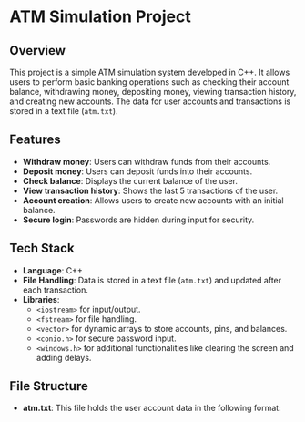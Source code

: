 # ATM Simulation Project

## Overview
This project is a simple ATM simulation system developed in C++. It allows users to perform basic banking operations such as checking their account balance, withdrawing money, depositing money, viewing transaction history, and creating new accounts. The data for user accounts and transactions is stored in a text file (`atm.txt`).

## Features
- **Withdraw money**: Users can withdraw funds from their accounts.
- **Deposit money**: Users can deposit funds into their accounts.
- **Check balance**: Displays the current balance of the user.
- **View transaction history**: Shows the last 5 transactions of the user.
- **Account creation**: Allows users to create new accounts with an initial balance.
- **Secure login**: Passwords are hidden during input for security.

## Tech Stack
- **Language**: C++
- **File Handling**: Data is stored in a text file (`atm.txt`) and updated after each transaction.
- **Libraries**:
  - `<iostream>` for input/output.
  - `<fstream>` for file handling.
  - `<vector>` for dynamic arrays to store accounts, pins, and balances.
  - `<conio.h>` for secure password input.
  - `<windows.h>` for additional functionalities like clearing the screen and adding delays.

## File Structure
- **atm.txt**: This file holds the user account data in the following format:
